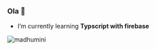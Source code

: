 ### Ola 	:ghost:

- I’m currently learning **Typscript with firebase**

<p><img align="left" src="https://github-readme-stats.vercel.app/api/top-langs?username=madda01&show_icons=true&locale=en&layout=compact" alt="madhumini" /></p>


